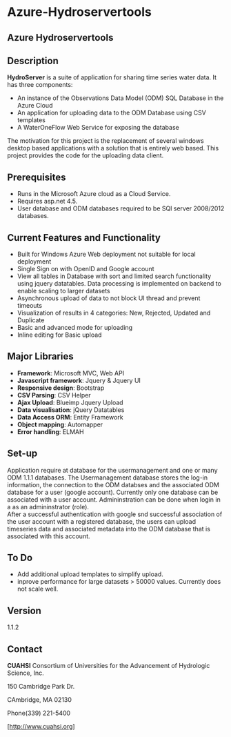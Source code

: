 Azure-Hydroservertools
======================

Azure Hydroservertools
---
Description
-----

**HydroServer** is a suite of application for sharing time series water data. It has three components: 
- An instance of the Observations Data Model (ODM) SQL Database in the Azure Cloud
- An application for uploading data to the ODM Database using CSV templates
- A WaterOneFlow Web Service for exposing the database

The motivation for this project is the replacement of several windows desktop based applications with a solution that is entirely web based. This project provides the code for the uploading data client.

Prerequisites
---
- Runs in the Microsoft Azure cloud as a Cloud Service. 
- Requires asp.net 4.5.
- User database and ODM databases required to be SQl server 2008/2012 databases.

Current Features and Functionality
--
- Built for Windows Azure Web deployment not suitable for local deployment 
- Single Sign on with OpenID and Google account
- View all tables in Database with sort and limited search functionality using jquery datatables. Data processing is implemented on backend to enable scaling to larger datasets  
- Asynchronous upload of data to not block UI thread and prevent timeouts 
- Visualization of results in 4 categories: New, Rejected, Updated and Duplicate
- Basic and advanced mode for uploading
- Inline editing for Basic upload

Major Libraries
--
- **Framework**: Microsoft MVC, Web API 
- **Javascript framework**: Jquery & Jquery  UI
- **Responsive design**: Bootstrap
- **CSV Parsing**: CSV Helper
- **Ajax Upload**: Blueimp Jquery Upload
- **Data visualisation**: jQuery Datatables
- **Data Access ORM**: Entity Framework 
- **Object mapping**: Automapper
- **Error handling**: ELMAH




Set-up
---
Application require at database for the usermanagement and one or many ODM 1.1.1 databases. The Usermanagement database stores the log-in information, the connection to the ODM databses and the associated ODM database for a user (google account). Currently only one database can be associated with a user account. Admininstration can be done when login in a as an admininstrator (role).    
After a successful authentication with google snd successful association of the user account with a registered database, the users can upload timeseries data and associated metadata into the ODM database that is associated with this account. 


To Do
----
- Add additional upload templates to simplify upload.
- inprove performance for large datasets > 50000 values. Currently does not scale well. 

Version
------

1.1.2


Contact
--------

**CUAHSI** 
Consortium of Universities for the Advancement of Hydrologic Science, Inc.

150 Cambridge Park Dr.

CAmbridge, MA 02130

Phone(339) 221-5400

[http://www.cuahsi.org]



[http://www.cuahsi.org]:http://www.cuahsi.org
